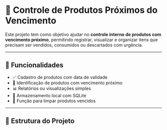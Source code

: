 # 🛒 Controle de Produtos Próximos do Vencimento

Este projeto tem como objetivo ajudar no **controle interno de produtos com vencimento próximo**, permitindo registrar, visualizar e organizar itens que precisam ser vendidos, consumidos ou descartados com urgência.

---

## 📌 Funcionalidades

- ✅ Cadastro de produtos com data de validade
- 📅 Identificação de produtos com vencimento próximo
- 📊 Relatórios ou visualizações simples
- 💾 Armazenamento local com SQLite
- 🧹 Função para limpar produtos vencidos

---

## 🧱 Estrutura do Projeto

